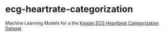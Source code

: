 # ecg-heartrate-categorization
Machine Learning Models for a the [Kaggle ECG Heartbeat Categorization Dataset](https://www.kaggle.com/shayanfazeli/heartbeat)



